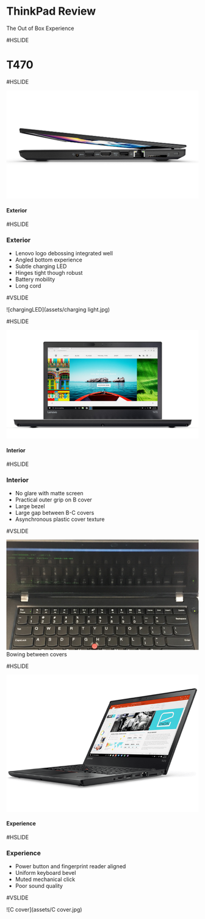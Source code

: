 
# ThinkPad Review

The Out of Box Experience

#HSLIDE

# T470



#HSLIDE

![Acover](assets/opening.jpg)

#### Exterior




#HSLIDE

### Exterior
- Lenovo logo debossing integrated well
- Angled bottom experience
- Subtle charging LED
- Hinges tight though robust
- Battery mobility
- Long cord 

#VSLIDE

![chargingLED](assets/charging light.jpg)





#HSLIDE

![interior](assets/interior.jpg)
#### Interior




#HSLIDE

### Interior
- No glare with matte screen
- Practical outer grip on B cover
- Large bezel
- Large gap between B-C covers
- Asynchronous plastic cover texture
 
#VSLIDE

![image of bowing](assets/IMG_2503.JPG)
Bowing between covers



   
#HSLIDE

![experience](assets/experience.png)
#### Experience





#HSLIDE

### Experience
- Power button and fingerprint reader aligned
- Uniform keyboard bevel
- Muted mechanical click 
- Poor sound quality

#VSLIDE

![C cover](assets/C cover.jpg)



